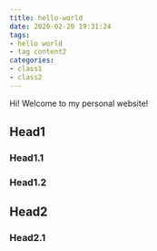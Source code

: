 ```yaml
---
title: hello-world
date: 2020-02-20 19:31:24
tags:
- hello world
- tag content2
categories:
- class1
- class2
---
```


Hi! Welcome to my personal website!
## Head1
### Head1.1
### Head1.2

## Head2
### Head2.1
